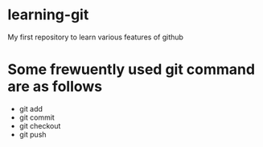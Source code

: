 # learning-git
My first repository to learn various features of github

# Some frewuently used git command are as follows
- git add
- git commit
- git checkout
- git push